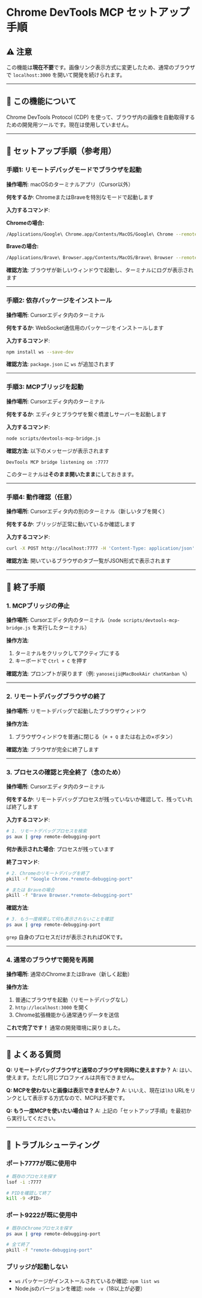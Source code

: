 # Chrome DevTools MCP セットアップ手順

## ⚠️ 注意
この機能は**現在不要**です。画像リンク表示方式に変更したため、通常のブラウザで `localhost:3000` を開いて開発を続けられます。

---

## 📝 この機能について
Chrome DevTools Protocol (CDP) を使って、ブラウザ内の画像を自動取得するための開発用ツールです。現在は使用していません。

---

## 🚀 セットアップ手順（参考用）

### 手順1: リモートデバッグモードでブラウザを起動

**操作場所**: macOSのターミナルアプリ（Cursor以外）

**何をするか**: ChromeまたはBraveを特別なモードで起動します

**入力するコマンド**:

**Chromeの場合:**
```bash
/Applications/Google\ Chrome.app/Contents/MacOS/Google\ Chrome --remote-debugging-port=9222 --user-data-dir=/tmp/chrome-debug-profile
```

**Braveの場合:**
```bash
/Applications/Brave\ Browser.app/Contents/MacOS/Brave\ Browser --remote-debugging-port=9222 --user-data-dir=/tmp/brave-debug-profile
```

**確認方法**: ブラウザが新しいウィンドウで起動し、ターミナルにログが表示されます

---

### 手順2: 依存パッケージをインストール

**操作場所**: Cursorエディタ内のターミナル

**何をするか**: WebSocket通信用のパッケージをインストールします

**入力するコマンド**:
```bash
npm install ws --save-dev
```

**確認方法**: `package.json` に `ws` が追加されます

---

### 手順3: MCPブリッジを起動

**操作場所**: Cursorエディタ内のターミナル

**何をするか**: エディタとブラウザを繋ぐ橋渡しサーバーを起動します

**入力するコマンド**:
```bash
node scripts/devtools-mcp-bridge.js
```

**確認方法**: 以下のメッセージが表示されます
```
DevTools MCP bridge listening on :7777
```

このターミナルは**そのまま開いたまま**にしておきます。

---

### 手順4: 動作確認（任意）

**操作場所**: Cursorエディタ内の別のターミナル（新しいタブを開く）

**何をするか**: ブリッジが正常に動いているか確認します

**入力するコマンド**:
```bash
curl -X POST http://localhost:7777 -H 'Content-Type: application/json' -d '{"method":"targets"}' | jq
```

**確認方法**: 開いているブラウザのタブ一覧がJSON形式で表示されます

---

## 🛑 終了手順

### 1. MCPブリッジの停止

**操作場所**: Cursorエディタ内のターミナル（`node scripts/devtools-mcp-bridge.js` を実行したターミナル）

**操作方法**:
1. ターミナルをクリックしてアクティブにする
2. キーボードで `Ctrl + C` を押す

**確認方法**: プロンプトが戻ります（例: `yanoseiji@MacBookAir chatKanban %`）

---

### 2. リモートデバッグブラウザの終了

**操作場所**: リモートデバッグで起動したブラウザウィンドウ

**操作方法**:
1. ブラウザウィンドウを普通に閉じる（`⌘ + Q` または右上の×ボタン）

**確認方法**: ブラウザが完全に終了します

---

### 3. プロセスの確認と完全終了（念のため）

**操作場所**: Cursorエディタ内のターミナル

**何をするか**: リモートデバッグプロセスが残っていないか確認して、残っていれば終了します

**入力するコマンド**:

```bash
# 1. リモートデバッグプロセスを検索
ps aux | grep remote-debugging-port
```

**何か表示された場合**: プロセスが残っています

**終了コマンド**:
```bash
# 2. Chromeのリモートデバッグを終了
pkill -f "Google Chrome.*remote-debugging-port"

# または Braveの場合
pkill -f "Brave Browser.*remote-debugging-port"
```

**確認方法**:
```bash
# 3. もう一度検索して何も表示されないことを確認
ps aux | grep remote-debugging-port
```
`grep` 自身のプロセスだけが表示されればOKです。

---

### 4. 通常のブラウザで開発を再開

**操作場所**: 通常のChromeまたはBrave（新しく起動）

**操作方法**:
1. 普通にブラウザを起動（リモートデバッグなし）
2. `http://localhost:3000` を開く
3. Chrome拡張機能から通常通りデータを送信

**これで完了です！** 通常の開発環境に戻りました。

---

## 📌 よくある質問

**Q: リモートデバッグブラウザと通常のブラウザを同時に使えますか？**
A: はい、使えます。ただし同じプロファイルは共有できません。

**Q: MCPを使わないと画像は表示できませんか？**
A: いいえ、現在は`lh3` URLをリンクとして表示する方式なので、MCPは不要です。

**Q: もう一度MCPを使いたい場合は？**
A: 上記の「セットアップ手順」を最初から実行してください。

---

## 🔧 トラブルシューティング

### ポート7777が既に使用中
```bash
# 既存のプロセスを探す
lsof -i :7777

# PIDを確認して終了
kill -9 <PID>
```

### ポート9222が既に使用中
```bash
# 既存のChromeプロセスを探す
ps aux | grep remote-debugging-port

# 全て終了
pkill -f "remote-debugging-port"
```

### ブリッジが起動しない
- `ws` パッケージがインストールされているか確認: `npm list ws`
- Node.jsのバージョンを確認: `node -v`（18以上が必要）

